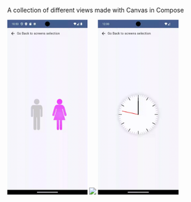 A collection of different views made with Canvas in Compose

<img height="400" src="https://github.com/ukhanyov/CanvasWorkshop/blob/master/gif_gender_picker.gif" />  <img height="400" src="https://github.com/ukhanyov/CanvasWorkshop/blob/master/gif_weight_picker.gif" />  <img height="400" src="https://github.com/ukhanyov/CanvasWorkshop/blob/master/gif_clock.gif" />
